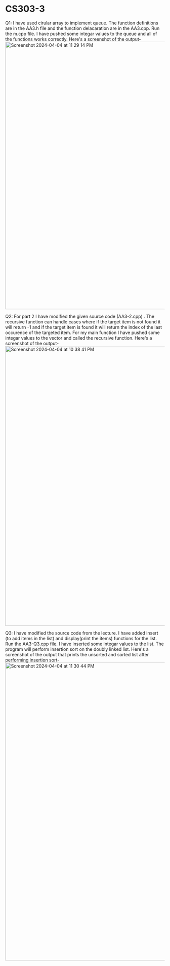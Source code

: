 # CS303-3
Q1: I have used cirular array to implement queue. The function definitions are in the AA3.h file and the function delacaration are in the AA3.cpp. Run the m.cpp file. I have pushed some integar values to the queue and all of the functions works correctly. Here's a screenshot of the output-
<img width="843" alt="Screenshot 2024-04-04 at 11 29 14 PM" src="https://github.com/S2adia/CS303-3/assets/123522521/3d2cfd40-f113-4713-833c-02d62b627854">

Q2: For part 2 I have modified the given source code (AA3-2.cpp) . The recursive function can handle cases where if the target item is not found it will return -1 and if the target item is found it will return the index of the last occurence of the targeted item. For my main function I have pushed some integar values to the vector and called the recursive function. Here's a screenshot of the output-
<img width="882" alt="Screenshot 2024-04-04 at 10 38 41 PM" src="https://github.com/S2adia/CS303-3/assets/123522521/28741311-a1fd-485e-98bc-94e10abb0951">

Q3: I have modified the source code from the lecture. I have added insert (to add items in the list) and display(print the items) functions for the list. Run the AA3-Q3.cpp file. I have inserted some integar values to the list. The program will perform insertion sort on the doubly linked list. Here's a screenshot of the output that prints the unsorted and sorted list after performing insertion sort-
<img width="939" alt="Screenshot 2024-04-04 at 11 30 44 PM" src="https://github.com/S2adia/CS303-3/assets/123522521/8ba4622e-6c56-415b-afbb-20c531574a46">
